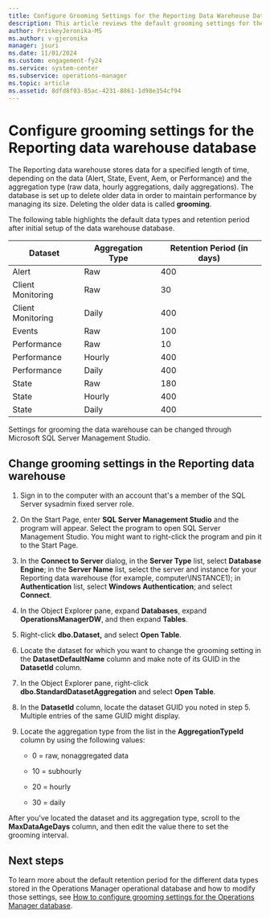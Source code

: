 ```yaml
---
title: Configure Grooming Settings for the Reporting Data Warehouse Database
description: This article reviews the default grooming settings for the Reporting data warehouse database and how to modify those settings.
author: PriskeyJeronika-MS
ms.author: v-gjeronika
manager: jsuri
ms.date: 11/01/2024
ms.custom: engagement-fy24
ms.service: system-center
ms.subservice: operations-manager
ms.topic: article
ms.assetid: 8dfd8f03-85ac-4231-8861-1d98e354cf94
---
```


# Configure grooming settings for the Reporting data warehouse database



The Reporting data warehouse stores data for a specified length of time, depending on the data (Alert, State, Event, Aem, or Performance) and the aggregation type (raw data, hourly aggregations, daily aggregations).  The database is set up to delete older data in order to maintain performance by managing its size.  Deleting the older data is called **grooming**.  

The following table highlights the default data types and retention period after initial setup of the data warehouse database.

| Dataset | Aggregation Type| Retention Period (in days) |
|-----------|---------------|---------------|
| Alert | Raw | 400 |
| Client Monitoring | Raw | 30 |
| Client Monitoring | Daily | 400 |
| Events | Raw | 100 |
| Performance | Raw | 10 |
| Performance | Hourly | 400 |
| Performance | Daily | 400 |
| State | Raw | 180 |
| State | Hourly | 400 |
| State | Daily | 400 |

Settings for grooming the data warehouse can be changed through Microsoft SQL Server Management Studio.  

## Change grooming settings in the Reporting data warehouse  

1. Sign in to the computer with an account that's a member of the SQL Server sysadmin fixed server role.

2. On the Start Page, enter **SQL Server Management Studio** and the program will appear.  Select the program to open SQL Server Management Studio. You might want to right-click the program and pin it to the Start Page.

3. In the **Connect to Server** dialog, in the **Server Type** list, select **Database Engine**; in the **Server Name** list, select the server and instance for your Reporting data warehouse (for example, computer\INSTANCE1); in **Authentication** list, select **Windows Authentication**; and select **Connect**.  

4. In the Object Explorer pane, expand **Databases**, expand **OperationsManagerDW**, and then expand **Tables**.  

5. Right-click **dbo.Dataset,** and select **Open Table**.  

6. Locate the dataset for which you want to change the grooming setting in the **DatasetDefaultName** column and make note of its GUID in the **DatasetId** column.  

7. In the Object Explorer pane, right-click **dbo.StandardDatasetAggregation** and select **Open Table**.  

8. In the **DatasetId** column, locate the dataset GUID you noted in step 5. Multiple entries of the same GUID might display.  

9. Locate the aggregation type from the list in the **AggregationTypeId** column by using the following values:  

    - 0 = raw, nonaggregated data  

    - 10 = subhourly  

    - 20 = hourly  

    - 30 = daily  

After you've located the dataset and its aggregation type, scroll to the **MaxDataAgeDays** column, and then edit the value there to set the grooming interval.  

## Next steps

To learn more about the default retention period for the different data types stored in the Operations Manager operational database and how to modify those settings, see
[How to configure grooming settings for the Operations Manager database](manage-omdb-grooming-settings.md).

